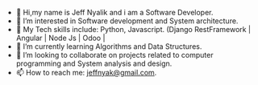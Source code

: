 - 👋 Hi,my name is Jeff Nyalik and i am a Software Developer.
- 👀 I’m interested in Software development and System architecture.
- 👀 My Tech skills include: Python, Javascript.  (Django RestFramework | Angular | Node Js | Odoo |
- 🌱 I’m currently learning Algorithms and Data Structures.
- 💞️ I’m looking to collaborate on projects related to computer programming and System analysis and design.
- 📫 How to reach me:
    jeffnyak@gmail.com.

<!---
jeffnyalik/jeffnyalik is a ✨ special ✨ repository because its `README.md` (this file) appears on your GitHub profile.
You can click the Preview link to take a look at your changes.
--->
